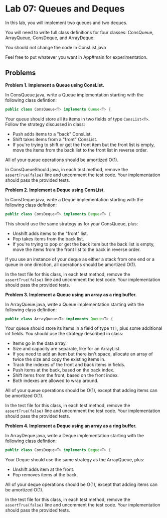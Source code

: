 
# Lab 07: Queues and Deques

In this lab, you will implement two queues and two deques.

You will need to write full class definitions for four
classes: ConsQueue, ArrayQueue, ConsDeque, and ArrayDeque.

You should not change the code in ConsList.java

Feel free to put whatever you want in App#main for experimentation.

## Problems

**Problem 1. Implement a Queue using ConsList.**

In ConsQueue.java, write a Queue implementation starting with
the following class defintion:

```java
public class ConsQueue<T> implements Queue<T> {
```

Your queue should store all its items in two fields of type
```ConsList<T>```. Follow the strategy discussed in class:

 - Push adds items to a "back" ConsList.
 - Shift takes items from a "front" ConsList.
 - If you're trying to shift or get the front item but the front list
   is empty, move the items from the back list to the front list in
   reverse order.

All of your queue operations should be amortized O(1).

In ConsQueueShould.java, in each test method, remove the
```assertTrue(false)``` line and uncomment the test code. Your
implementation should pass the provided tests.

**Problem 2. Implement a Deque using ConsList.**

In ConsDeque.java, write a Deque implementation starting with
the following class defintion:

```java
public class ConsDeque<T> implements Deque<T> {
```

This should use the same strategy as for your ConsQueue, plus:

 - Unshift adds items to the "front" list.
 - Pop takes items from the back list.
 - If you're trying to pop or get the back item but the back list is
   empty, move the items from the front list to the back in reverse
   order.

If you use an instance of your deque as either a stack from one end or
a queue in one direction, all operations should be amortized O(1).

In the test file for this class, in each test method, remove the
```assertTrue(false)``` line and uncomment the test code. Your
implementation should pass the provided tests.

**Problem 3. Implement a Queue using an array as a ring buffer.**

In ArrayQueue.java, write a Queue implementation starting with
the following class defintion:

```java
public class ArrayQueue<T> implements Queue<T> {
```

Your queue should store its items in a field of type ```T[]```, plus
some additional int fields. You should use the strategy described in
class:

 - Items go in the data array.
 - Size and capacity are separate, like for an ArrayList.
 - If you need to add an item but there isn't space, allocate an array
   of twice the size and copy the existing items in.
 - Track the indexes of the front and back items in fields.
 - Push items at the back, based on the back index.
 - Shift items from the front, based on the front index.
 - Both indexes are allowed to wrap around.

All of your queue operations should be O(1), except that adding items
can be amortized O(1).

In the test file for this class, in each test method, remove the
```assertTrue(false)``` line and uncomment the test code. Your
implementation should pass the provided tests.

**Problem 4. Implement a Deque using an array as a ring buffer.**

In ArrayDeque.java, write a Deque implementation starting with
the following class defintion:

```java
public class ConsDeque<T> implements Deque<T> {
```

Your Deque should use the same strategy as the ArrayQueue, plus:

 - Unshift adds item at the front.
 - Pop removes items at the back.

All of your deque operations should be O(1), except that adding items
can be amortized O(1).

In the test file for this class, in each test method, remove the
```assertTrue(false)``` line and uncomment the test code. Your
implementation should pass the provided tests.


 
 
